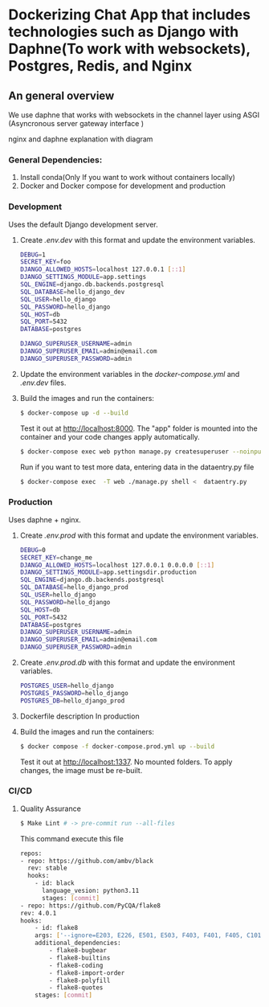 # Dockerizing Chat App that includes technologies such as Django with Daphne(To work with websockets), Postgres, Redis, and Nginx

<!-- ## Want to learn how to build this?

Check out the [tutorial](https://testdriven.io/dockerizing-django-with-postgres-gunicorn-and-nginx). -->

## An general overview

We use daphne that works with websockets in the channel layer using ASGI (Asyncronous server gateway interface )

nginx and daphne  explanation with diagram

### General Dependencies:

1. Install conda(Only If you want to work without containers locally)
1. Docker and Docker compose for development and production

### Development

Uses the default Django development server.

1. Create *.env.dev* with this format and update the environment variables.
    ```sh
    DEBUG=1
    SECRET_KEY=foo
    DJANGO_ALLOWED_HOSTS=localhost 127.0.0.1 [::1]
    DJANGO_SETTINGS_MODULE=app.settings
    SQL_ENGINE=django.db.backends.postgresql
    SQL_DATABASE=hello_django_dev
    SQL_USER=hello_django
    SQL_PASSWORD=hello_django
    SQL_HOST=db
    SQL_PORT=5432
    DATABASE=postgres
    
    DJANGO_SUPERUSER_USERNAME=admin
    DJANGO_SUPERUSER_EMAIL=admin@email.com
    DJANGO_SUPERUSER_PASSWORD=admin
    ```
1. Update the environment variables in the *docker-compose.yml* and *.env.dev* files.
1. Build the images and run the containers:

    ```sh
    $ docker-compose up -d --build
    ```

    Test it out at [http://localhost:8000](http://localhost:8000). The "app" folder is mounted into the container and your code changes apply automatically.

    ```sh
    $ docker-compose exec web python manage.py createsuperuser --noinput
    ```

    Run if you want to test more data, entering data in the dataentry.py file

    ```sh
    $ docker-compose exec  -T web ./manage.py shell <  dataentry.py

### Production

Uses daphne + nginx.

1. Create *.env.prod* with this format and update the environment variables.
    ```sh
    DEBUG=0
    SECRET_KEY=change_me
    DJANGO_ALLOWED_HOSTS=localhost 127.0.0.1 0.0.0.0 [::1]
    DJANGO_SETTINGS_MODULE=app.settingsdir.production
    SQL_ENGINE=django.db.backends.postgresql
    SQL_DATABASE=hello_django_prod
    SQL_USER=hello_django
    SQL_PASSWORD=hello_django
    SQL_HOST=db
    SQL_PORT=5432
    DATABASE=postgres
    DJANGO_SUPERUSER_USERNAME=admin
    DJANGO_SUPERUSER_EMAIL=admin@email.com
    DJANGO_SUPERUSER_PASSWORD=admin
    ```
2. Create *.env.prod.db* with this format and update the environment variables.
    ```sh
    POSTGRES_USER=hello_django
    POSTGRES_PASSWORD=hello_django
    POSTGRES_DB=hello_django_prod
    ```
3. Dockerfile description 
    In production

4. Build the images and run the containers:

    ```sh
    $ docker compose -f docker-compose.prod.yml up --build 
    ```

    Test it out at [http://localhost:1337](http://localhost:1337). No mounted folders. To apply changes, the image must be re-built.


### CI/CD


1. Quality Assurance

    ```sh
    $ Make Lint # -> pre-commit run --all-files
    ```
    This command execute this file
    ```sh
    repos:
    - repo: https://github.com/ambv/black
      rev: stable
      hooks:
        - id: black
          language_vesion: python3.11
          stages: [commit]
    - repo: https://github.com/PyCQA/flake8
    rev: 4.0.1
    hooks:
        - id: flake8
        args: ['--ignore=E203, E226, E501, E503, F403, F401, F405, C101, Q000, E2, E129, E402, B950, E302, E303']
        additional_dependencies:
            - flake8-bugbear
            - flake8-builtins
            - flake8-coding
            - flake8-import-order
            - flake8-polyfill
            - flake8-quotes
        stages: [commit]
    ```
